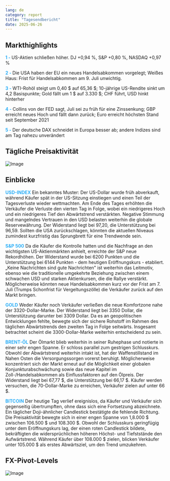 ```yaml
---
lang: de
category: report
title: "Tagesendbericht"
date: 2025-06-26
---
```



<h2>Markthighlights</h2>
<strong style="color: #2caef7;">1 - </strong> US-Aktien schließen höher. DJ +0,94 %, S&P +0,80 %, NASDAQ +0,97 %

<strong style="color: #2caef7;">2 - </strong> Die USA haben der EU ein neues Handelsabkommen vorgelegt; Weißes Haus: Frist für Handelsabkommen am 9. Juli unwichtig.


<strong style="color: #2caef7;">3 - </strong> WTI-Rohöl steigt um 0,40 $ auf 65,36 $; 10-jährige US-Rendite sinkt um 4,2 Basispunkte; Gold fällt um 1 $ auf 3.330 $; CHF führt, USD hinkt hinterher

<strong style="color: #2caef7;">4 - </strong> Collins von der FED sagt, Juli sei zu früh für eine Zinssenkung; GBP erreicht neues Hoch und fällt dann zurück; Euro erreicht höchsten Stand seit September 2021

<strong style="color: #2caef7;">5 - </strong> Der deutsche DAX schneidet in Europa besser ab; andere Indizes sind am Tag nahezu unverändert



<h2>Tägliche Preisaktivität</h2>
<img src="https://markleighedu.github.io/img/Jun-2025/26-Jun-2025/price.jpg" alt="Image"/>

<h2>Einblicke</h2>
<strong style="color: #2caef7;">USD-INDEX</strong> Ein bekanntes Muster: Der US-Dollar wurde früh abverkauft, während Käufer spät in der US-Sitzung einstiegen und einen Teil der Tagesverluste wieder wettmachten. Am Ende des Tages erhöhten die Verkäufer die Verluste den vierten Tag in Folge, wobei ein niedrigeres Hoch und ein niedrigeres Tief den Abwärtstrend verstärkten. Negative Stimmung und mangelndes Vertrauen in den USD belasten weiterhin die globale Reservewährung. Der Widerstand liegt bei 97,20, die Unterstützung bei 96,59. Sollten die USA zurückschlagen, könnten die aktuellen Niveaus zumindest kurzfristig das Sprungbrett für eine Trendwende sein.

<strong style="color: #2caef7;">S&P 500</strong> Da die Käufer die Kontrolle hatten und die Nachfrage an den wichtigsten US-Aktienmärkten anhielt, erreichte der S&P neue Rekordhöhen. Der Widerstand wurde bei 6200 Punkten und die Unterstützung bei 6144 Punkten - dem heutigen Eröffnungskurs - etabliert. „Keine Nachrichten sind gute Nachrichten" ist weiterhin das Leitmotiv, ebenso wie die traditionelle umgekehrte Beziehung zwischen einem schwachen USD und starken Aktienkursen, die die Rallye verstärkt. Möglicherweise könnten neue Handelsabkommen kurz vor der Frist am 7. Juli (Trumps Schonfrist für Vergeltungszölle) die Verkäufer zurück auf den Markt bringen.

<strong style="color: #2caef7;">GOLD</strong> Weder Käufer noch Verkäufer verließen die neue Komfortzone nahe der 3320-Dollar-Marke. Der Widerstand liegt bei 3350 Dollar, die Unterstützung darunter bei 3309 Dollar. Da es an geopolitischen Entwicklungen fehlte, bewegte sich der sichere Rohstoff im Rahmen des täglichen Abwärtstrends den zweiten Tag in Folge seitwärts. Insgesamt betrachtet scheint die 3300-Dollar-Marke weiterhin entscheidend zu sein.

<strong style="color: #2caef7;">BRENT-ÖL</strong> Der Ölmarkt blieb weiterhin in seiner Ruhephase und notierte in einer sehr engen Spanne. Er schloss parallel zum gestrigen Schlusskurs. Obwohl der Abwärtstrend weiterhin intakt ist, hat der Waffenstillstand im Nahen Osten die Versorgungssorgen vorerst beruhigt. Möglicherweise konzentriert sich der Markt erneut auf die Möglichkeit einer globalen Konjunkturabschwächung sowie das neue Kapitel im Zoll-/Handelsabkommen als Einflussfaktoren auf den Ölpreis. Der Widerstand liegt bei 67,77 $, die Unterstützung bei 66,17 $. Käufer werden versuchen, die 70-Dollar-Marke zu erreichen, Verkäufer zielen auf unter 66 $.

<strong style="color: #2caef7;">BITCOIN</strong> Der heutige Tag verlief ereignislos, da Käufer und Verkäufer sich gegenseitig übertrumpften, ohne dass sich eine Fortsetzung abzeichnete. Ein täglicher Doji-ähnlicher Candlestick bestätigte die fehlende Richtung. Die Preisaktivität bewegte sich in einer engen Spanne von 1,8.000 $ zwischen 106.500 $ und 108.300 $. Obwohl der Schlusskurs geringfügig unter dem Eröffnungskurs lag, der einen roten Candlestick bildete, bekräftigten die widersprüchlichen höheren Höchst- und Tiefststände den Aufwärtstrend. Während Käufer über 108.000 $ zielen, blicken Verkäufer unter 105.000 $ als erstes Abwärtsziel, um den Trend umzukehren.



<h2>FX-Pivot-Levels</h2>
<img src="https://markleighedu.github.io/img/Jun-2025/26-Jun-2025/pivot.jpg" alt="Image"/>